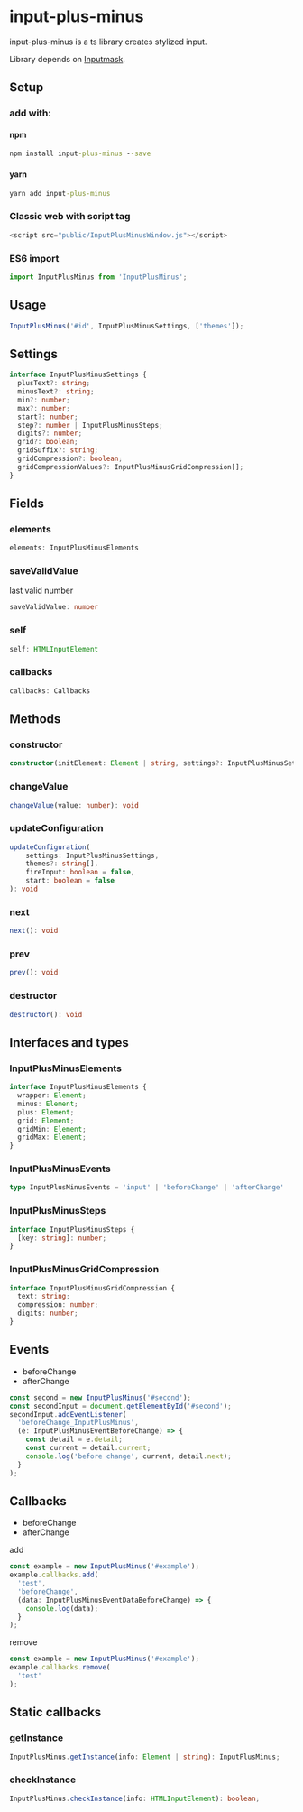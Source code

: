 # input-plus-minus

input-plus-minus is a ts library creates stylized input.

Library depends on [Inputmask](https://github.com/RobinHerbots/Inputmask).

## Setup

### add with:
#### npm
```cmd
npm install input-plus-minus --save
```
#### yarn
```cmd
yarn add input-plus-minus
```

### Classic web with script tag
```js
<script src="public/InputPlusMinusWindow.js"></script>
```

### ES6 import
```typescript
import InputPlusMinus from 'InputPlusMinus';
```

## Usage
```typescript
InputPlusMinus('#id', InputPlusMinusSettings, ['themes']);
```

## Settings

```typescript
interface InputPlusMinusSettings {
  plusText?: string;
  minusText?: string;
  min?: number;
  max?: number;
  start?: number;
  step?: number | InputPlusMinusSteps;
  digits?: number;
  grid?: boolean;
  gridSuffix?: string;
  gridCompression?: boolean;
  gridCompressionValues?: InputPlusMinusGridCompression[];
}
```

## Fields

### elements
```typescript
elements: InputPlusMinusElements
```
### saveValidValue
last valid number
```typescript
saveValidValue: number
```
### self
```typescript
self: HTMLInputElement
```
### callbacks
```typescript
callbacks: Callbacks
```

## Methods

### constructor
```typescript
constructor(initElement: Element | string, settings?: InputPlusMinusSettings, themes?: string[])
```
### changeValue
```typescript
changeValue(value: number): void
```
### updateConfiguration
```typescript
updateConfiguration(
    settings: InputPlusMinusSettings,
    themes?: string[],
    fireInput: boolean = false,
    start: boolean = false
): void
```
### next
```typescript
next(): void
```
### prev
```typescript
prev(): void
```
### destructor
```typescript
destructor(): void
```

## Interfaces and types

### InputPlusMinusElements
```typescript
interface InputPlusMinusElements {
  wrapper: Element;
  minus: Element;
  plus: Element;
  grid: Element;
  gridMin: Element;
  gridMax: Element;
}
```

### InputPlusMinusEvents
```typescript
type InputPlusMinusEvents = 'input' | 'beforeChange' | 'afterChange'
```

### InputPlusMinusSteps
```typescript
interface InputPlusMinusSteps {
  [key: string]: number;
}
```

### InputPlusMinusGridCompression
```typescript
interface InputPlusMinusGridCompression {
  text: string;
  compression: number;
  digits: number;
}
```

## Events
* beforeChange
* afterChange
```typescript
const second = new InputPlusMinus('#second');
const secondInput = document.getElementById('#second');
secondInput.addEventListener(
  'beforeChange_InputPlusMinus',
  (e: InputPlusMinusEventBeforeChange) => {
    const detail = e.detail;
    const current = detail.current;
    console.log('before change', current, detail.next);
  }
);
```

## Callbacks
* beforeChange
* afterChange

add
```typescript
const example = new InputPlusMinus('#example');
example.callbacks.add(
  'test',
  'beforeChange',
  (data: InputPlusMinusEventDataBeforeChange) => {
    console.log(data);
  }
);
```

remove
```typescript
const example = new InputPlusMinus('#example');
example.callbacks.remove(
  'test'
);
```

## Static callbacks

### getInstance
```typescript
InputPlusMinus.getInstance(info: Element | string): InputPlusMinus;
```

### checkInstance
```typescript
InputPlusMinus.checkInstance(info: HTMLInputElement): boolean;
```
